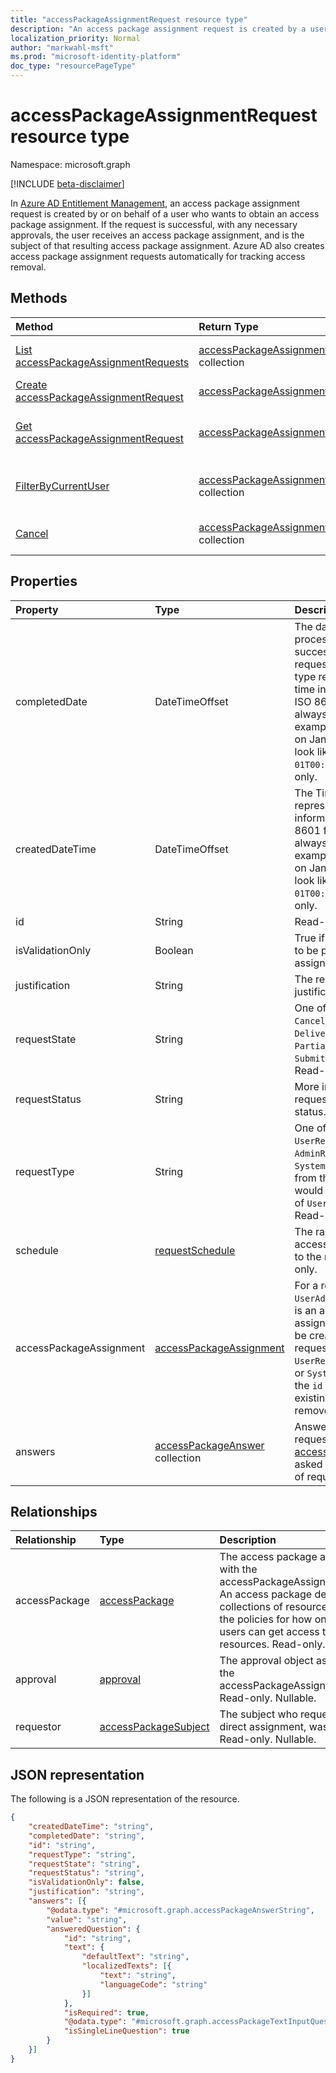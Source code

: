 ```yaml
---
title: "accessPackageAssignmentRequest resource type"
description: "An access package assignment request is created by a user who wants to obtain an access package assignment."
localization_priority: Normal
author: "markwahl-msft"
ms.prod: "microsoft-identity-platform"
doc_type: "resourcePageType"
---
```


# accessPackageAssignmentRequest resource type

Namespace: microsoft.graph

[!INCLUDE [beta-disclaimer](../../includes/beta-disclaimer.md)]

In [Azure AD Entitlement Management](entitlementmanagement-root.md), an access package assignment request is created by or on behalf of a user who wants to obtain an access package assignment. If the request is successful, with any necessary approvals, the user receives an access package assignment, and is the subject of that resulting access package assignment.  Azure AD also creates access package assignment requests automatically for tracking access removal.

## Methods

| Method       | Return Type | Description |
|:-------------|:------------|:------------|
| [List accessPackageAssignmentRequests](../api/accesspackageassignmentrequest-list.md) | [accessPackageAssignmentRequest](accesspackageassignmentrequest.md) collection | Retrieve a list of **accesspackageassignmentrequest** objects. |
| [Create accessPackageAssignmentRequest](../api/accesspackageassignmentrequest-post.md) | [accessPackageAssignmentRequest](accesspackageassignmentrequest.md) | Create a new **accessPackageAssignmentRequest**. |
| [Get accessPackageAssignmentRequest](../api/accesspackageassignmentrequest-get.md) | [accessPackageAssignmentRequest](accesspackageassignmentrequest.md) | Read properties and relationships of an **accessPackageAssignmentRequest** object. |
|[FilterByCurrentUser](../api/accesspackageassignmentrequest-filterbycurrentuser.md)|[accessPackageAssignmentRequest](../resources/accesspackageassignmentrequest.md) collection|Retrieve the list of **accessPackageAssignmentRequest** objects filtered on the signed-in user.|
|[Cancel](../api/accesspackageassignmentrequest-cancel.md)|[accessPackageAssignmentRequest](../resources/accesspackageassignmentrequest.md) collection|Cancel an **accessPackageAssignmentRequest** object that is in a cancellable state.|

## Properties

| Property     | Type        | Description |
|:-------------|:------------|:------------|
|completedDate|DateTimeOffset|The date of the end of processing, either successful or failure, of a request. The Timestamp type represents date and time information using ISO 8601 format and is always in UTC time. For example, midnight UTC on Jan 1, 2014 would look like this: `'2014-01-01T00:00:00Z'`. Read-only.|
|createdDateTime|DateTimeOffset|The Timestamp type represents date and time information using ISO 8601 format and is always in UTC time. For example, midnight UTC on Jan 1, 2014 would look like this: `'2014-01-01T00:00:00Z'`. Read-only.|
|id|String| Read-only.|
|isValidationOnly|Boolean|True if the request is not to be processed for assignment.|
|justification|String|The requestor's supplied justification.|
|requestState|String|One of `PendingApproval`, `Canceled`,  `Denied`, `Delivering`, `Delivered`, `PartiallyDelivered`, `Submitted` or `Scheduled`. Read-only.|
|requestStatus|String|More information on the request processing status. Read-only.|
|requestType|String|One of `UserAdd`, `UserRemove`, `AdminAdd`, `AdminRemove` or `SystemRemove`. A request from the user themselves would have requestType of `UserAdd` or `UserRemove`. Read-only.|
|schedule|[requestSchedule](requestschedule.md)| The range of dates that access is to be assigned to the requestor. Read-only.|
|accessPackageAssignment|[accessPackageAssignment](accesspackageassignment.md)| For a requestType of `UserAdd` or `AdminAdd`, this is an access package assignment requested to be created.  For a requestType of `UserRemove`, `AdminRemove` or `SystemRemove`, this has the `id` property of an existing assignment to be removed.|
|answers|[accessPackageAnswer](accesspackageanswer.md) collection|Answers provided by the requestor to [accessPackageQuestions](accesspackagequestion.md) asked of them at the time of request.|

## Relationships

| Relationship | Type        | Description |
|:-------------|:------------|:------------|
|accessPackage|[accessPackage](../resources/accesspackage.md)|The access package associated with the accessPackageAssignmentRequest. An access package defines the collections of resource roles and the policies for how one or more users can get access to those resources. Read-only. Nullable.|
|approval|[approval](../resources/approval.md)|The approval object associated with the accessPackageAssignmentRequest. Read-only. Nullable.|
|requestor|[accessPackageSubject](accesspackagesubject.md)| The subject who requested or, if a direct assignment, was assigned. Read-only. Nullable.|


## JSON representation

The following is a JSON representation of the resource.

<!-- {
  "blockType": "resource",
  "optionalProperties": [

  ],
  "@odata.type": "microsoft.graph.accessPackageAssignmentRequest",
  "baseType": "",
  "keyProperty": "id"
}-->

```json
{
    "createdDateTime": "string",
    "completedDate": "string",
    "id": "string",
    "requestType": "string",
    "requestState": "string",
    "requestStatus": "string",
    "isValidationOnly": false,
    "justification": "string",
    "answers": [{
        "@odata.type": "#microsoft.graph.accessPackageAnswerString",
        "value": "string",
        "answeredQuestion": {
            "id": "string",
            "text": {
                "defaultText": "string",
                "localizedTexts": [{
                    "text": "string",
                    "languageCode": "string"
                }]
            },
            "isRequired": true,
            "@odata.type": "#microsoft.graph.accessPackageTextInputQuestion",
            "isSingleLineQuestion": true
        }
    }]
}
```

<!-- uuid: 16cd6b66-4b1a-43a1-adaf-3a886856ed98
2019-02-04 14:57:30 UTC -->
<!-- {
  "type": "#page.annotation",
  "description": "accessPackageAssignmentRequest resource",
  "keywords": "",
  "section": "documentation",
  "tocPath": ""
}-->

